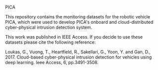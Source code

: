 PICA

This repository contains the monitoring datasets for the robotic vehicle PICA, which were used to develop PICA's onboard and cloud-distributed cyber-physical intrusion detection system.

This work was published in IEEE Access. If you decide to use these datasets please cite the following reference:

Loukas, G., Vuong, T., Heartfield, R., Sakellari, G., Yoon, Y. and Gan, D., 2017. Cloud-based cyber-physical intrusion detection for vehicles using deep learning. Ieee Access, 6, pp.3491-3508.

